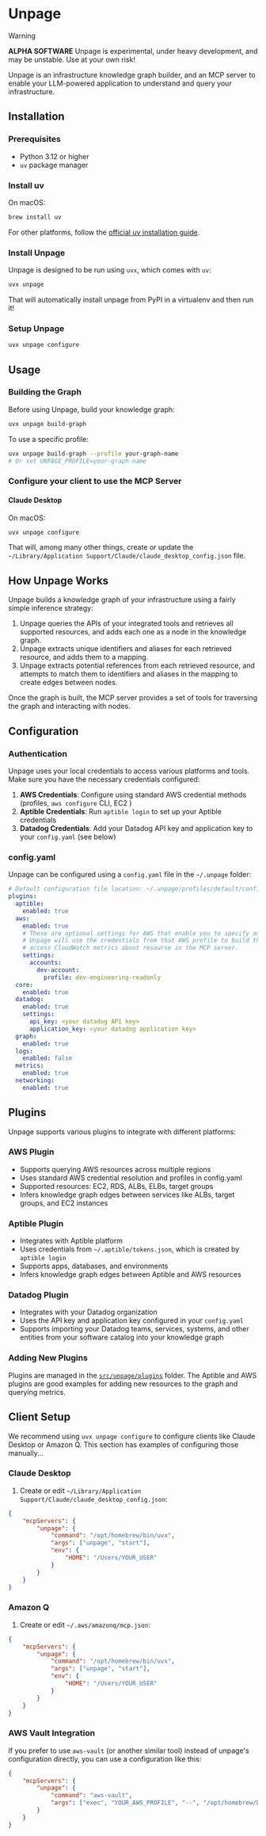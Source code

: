 # Unpage

> [!WARNING]
> **ALPHA SOFTWARE**
> Unpage is experimental, under heavy development, and may be unstable. Use at your own risk!

Unpage is an infrastructure knowledge graph builder, and an MCP server to enable your LLM-powered application to understand and query your infrastructure.

## Installation

### Prerequisites

- Python 3.12 or higher
- `uv` package manager

### Install uv

On macOS:
```bash
brew install uv
```

For other platforms, follow the [official uv installation guide](https://github.com/astral-sh/uv).

### Install Unpage

Unpage is designed to be run using `uvx`, which comes with `uv`:

```bash
uvx unpage
```

That will automatically install unpage from PyPI in a virtualenv and then run it!

### Setup Unpage

```bash
uvx unpage configure
```

## Usage

### Building the Graph

Before using Unpage, build your knowledge graph:

```bash
uvx unpage build-graph
```

To use a specific profile:
```bash
uvx unpage build-graph --profile your-graph-name
# Or set UNPAGE_PROFILE=your-graph-name
```

### Configure your client to use the MCP Server

#### Claude Desktop

On macOS:
```bash
uvx unpage configure
```

That will, among many other things, create or update the `~/Library/Application Support/Claude/claude_desktop_config.json` file.

## How Unpage Works

Unpage builds a knowledge graph of your infrastructure using a fairly simple inference strategy:

1. Unpage queries the APIs of your integrated tools and retrieves all supported resources, and adds each one as a node in the knowledge graph.
2. Unpage extracts unique identifiers and aliases for each retrieved resource, and adds them to a mapping.
3. Unpage extracts potential references from each retrieved resource, and attempts to match them to identifiers and aliases in the mapping to create edges between nodes.

Once the graph is built, the MCP server provides a set of tools for traversing the graph and interacting with nodes.


## Configuration

### Authentication

Unpage uses your local credentials to access various platforms and tools. Make sure you have the necessary credentials configured:

1. **AWS Credentials**: Configure using standard AWS credential methods (profiles, `aws configure` CLI, EC2 )
2. **Aptible Credentials**: Run `aptible login` to set up your Aptible credentials
3. **Datadog Credentials**: Add your Datadog API key and application key to your `config.yaml` (see below)

### config.yaml

Unpage can be configured using a `config.yaml` file in the `~/.unpage` folder:

```yaml
# Default configuration file location: ~/.unpage/profiles/default/config.yaml
plugins:
  aptible:
    enabled: true
  aws:
    enabled: true
    # These are optional settings for AWS that enable you to specify an existing AWS profile on your system
    # Unpage will use the credentials from that AWS profile to build the infrastructure graph and
    # access CloudWatch metrics about resourse in the MCP server.
    settings:
      accounts:
        dev-account:
          profile: dev-engineering-readonly
  core:
    enabled: true
  datadog:
    enabled: true
    settings:
      api_key: <your datadog API key>
      application_key: <your datadog application key>
  graph:
    enabled: true
  logs:
    enabled: false
  metrics:
    enabled: true
  networking:
    enabled: true
```

## Plugins

Unpage supports various plugins to integrate with different platforms:

### AWS Plugin
- Supports querying AWS resources across multiple regions
- Uses standard AWS credential resolution and profiles in config.yaml
- Supported resources: EC2, RDS, ALBs, ELBs, target groups
- Infers knowledge graph edges between services like ALBs, target groups, and EC2 instances

### Aptible Plugin
- Integrates with Aptible platform
- Uses credentials from `~/.aptible/tokens.json`, which is created by `aptible login`
- Supports apps, databases, and environments
- Infers knowledge graph edges between Aptible and AWS resources

### Datadog Plugin
- Integrates with your Datadog organization
- Uses the API key and application key configured in your `config.yaml`
- Supports importing your Datadog teams, services, systems, and other entities from your software catalog into your knowledge graph

### Adding New Plugins
Plugins are managed in the [`src/unpage/plugins`](src/unpage/plugins) folder. The Aptible and AWS plugins are good examples for adding new resources to the graph and querying metrics.

## Client Setup

We recommend using `uvx unpage configure` to configure clients like Claude Desktop or Amazon Q. This section has examples of configuring those manually...

### Claude Desktop

1. Create or edit `~/Library/Application Support/Claude/claude_desktop_config.json`:
```json
{
    "mcpServers": {
        "unpage": {
            "command": "/opt/homebrew/bin/uvx",
            "args": ["unpage", "start"],
            "env": {
                "HOME": "/Users/YOUR_USER"
            }
        }
    }
}
```

### Amazon Q

1. Create or edit `~/.aws/amazonq/mcp.json`:
```json
{
    "mcpServers": {
        "unpage": {
            "command": "/opt/homebrew/bin/uvx",
            "args": ["unpage", "start"],
            "env": {
                "HOME": "/Users/YOUR_USER"
            }
        }
    }
}
```

### AWS Vault Integration

If you prefer to use `aws-vault` (or another similar tool) instead of unpage's configuration directly, you can use a configuration like this:
```json
{
    "mcpServers": {
        "unpage": {
            "command": "aws-vault",
            "args": ["exec", "YOUR_AWS_PROFILE", "--", "/opt/homebrew/bin/uvx", "unpage", "start", "--disable-sse"]
        }
    }
}
```
